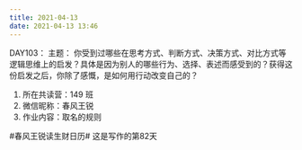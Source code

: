 ```yaml
---
title: 2021-04-13
date: 2021-04-13 13:46
---
```

DAY103：
主题：
你受到过哪些在思考方式、判断方式、决策方式、对比方式等逻辑思维上的启发？具体是因为别人的哪些行为、选择、表述而感受到的？获得这份启发之后，你除了感慨，是如何用行动改变自己的？

1. 所在共读营：149 班
2. 微信昵称：春风王锐
3. 作业内容：取名的规则

#春风王锐读生财日历# 这是写作的第82天